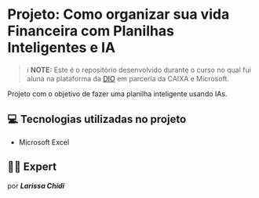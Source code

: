 
# Projeto: Como organizar sua vida Financeira com Planilhas Inteligentes e IA


 > ℹ️ **NOTE:** Este é o repositório desenvolvido durante o curso no qual fui aluna na plataforma da [DIO](https://dio.me) em parceria da CAIXA e Microsoft.

Projeto com o objetivo de fazer uma planilha inteligente usando IAs.


## 💻 Tecnologias utilizadas no projeto

- Microsoft Excel

## 👨‍💻 Expert

por _**Larissa Chidi**_
